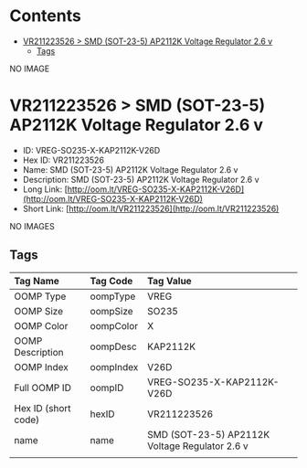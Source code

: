 



Contents
========

* [VR211223526 > SMD (SOT-23-5) AP2112K Voltage Regulator 2.6 v](#vr211223526--smd-sot-23-5-ap2112k-voltage-regulator-26-v)
	* [Tags](#tags)
  
NO IMAGE  
# VR211223526 > SMD (SOT-23-5) AP2112K Voltage Regulator 2.6 v

- ID: VREG-SO235-X-KAP2112K-V26D
- Hex ID: VR211223526
- Name: SMD (SOT-23-5) AP2112K Voltage Regulator 2.6 v
- Description: SMD (SOT-23-5) AP2112K Voltage Regulator 2.6 v
- Long Link: [http://oom.lt/VREG-SO235-X-KAP2112K-V26D](http://oom.lt/VREG-SO235-X-KAP2112K-V26D)
- Short Link: [http://oom.lt/VR211223526](http://oom.lt/VR211223526)
  
NO IMAGES  
## Tags
  

|Tag Name|Tag Code|Tag Value|
| :--- | :--- | :--- |
|OOMP Type|oompType|VREG|
|OOMP Size|oompSize|SO235|
|OOMP Color|oompColor|X|
|OOMP Description|oompDesc|KAP2112K|
|OOMP Index|oompIndex|V26D|
|Full OOMP ID|oompID|VREG-SO235-X-KAP2112K-V26D|
|Hex ID (short code)|hexID|VR211223526|
|name|name|SMD (SOT-23-5) AP2112K Voltage Regulator 2.6 v|
||||
